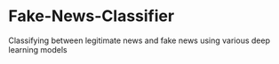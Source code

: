 # Fake-News-Classifier
Classifying between legitimate news and fake news using various deep learning models
